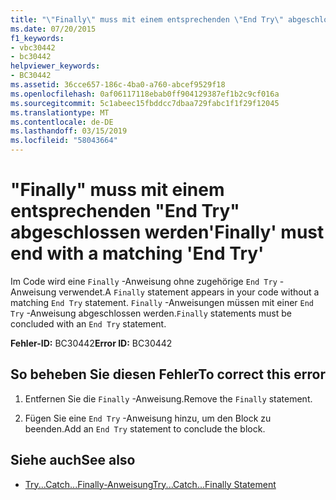 ```yaml
---
title: "\"Finally\" muss mit einem entsprechenden \"End Try\" abgeschlossen werden"
ms.date: 07/20/2015
f1_keywords:
- vbc30442
- bc30442
helpviewer_keywords:
- BC30442
ms.assetid: 36cce657-186c-4ba0-a760-abcef9529f18
ms.openlocfilehash: 0af06117118ebab0ff904129387ef1b2c9cf016a
ms.sourcegitcommit: 5c1abeec15fbddcc7dbaa729fabc1f1f29f12045
ms.translationtype: MT
ms.contentlocale: de-DE
ms.lasthandoff: 03/15/2019
ms.locfileid: "58043664"
---
```

# <a name="finally-must-end-with-a-matching-end-try"></a><span data-ttu-id="23ecc-102">"Finally" muss mit einem entsprechenden "End Try" abgeschlossen werden</span><span class="sxs-lookup"><span data-stu-id="23ecc-102">'Finally' must end with a matching 'End Try'</span></span>
<span data-ttu-id="23ecc-103">Im Code wird eine `Finally` -Anweisung ohne zugehörige `End Try` -Anweisung verwendet.</span><span class="sxs-lookup"><span data-stu-id="23ecc-103">A `Finally` statement appears in your code without a matching `End Try` statement.</span></span> <span data-ttu-id="23ecc-104">`Finally` -Anweisungen müssen mit einer `End Try` -Anweisung abgeschlossen werden.</span><span class="sxs-lookup"><span data-stu-id="23ecc-104">`Finally` statements must be concluded with an `End Try` statement.</span></span>  
  
 <span data-ttu-id="23ecc-105">**Fehler-ID:** BC30442</span><span class="sxs-lookup"><span data-stu-id="23ecc-105">**Error ID:** BC30442</span></span>  
  
## <a name="to-correct-this-error"></a><span data-ttu-id="23ecc-106">So beheben Sie diesen Fehler</span><span class="sxs-lookup"><span data-stu-id="23ecc-106">To correct this error</span></span>  
  
1.  <span data-ttu-id="23ecc-107">Entfernen Sie die `Finally` -Anweisung.</span><span class="sxs-lookup"><span data-stu-id="23ecc-107">Remove the `Finally` statement.</span></span>  
  
2.  <span data-ttu-id="23ecc-108">Fügen Sie eine `End Try` -Anweisung hinzu, um den Block zu beenden.</span><span class="sxs-lookup"><span data-stu-id="23ecc-108">Add an `End Try` statement to conclude the block.</span></span>  
  
## <a name="see-also"></a><span data-ttu-id="23ecc-109">Siehe auch</span><span class="sxs-lookup"><span data-stu-id="23ecc-109">See also</span></span>

- [<span data-ttu-id="23ecc-110">Try...Catch...Finally-Anweisung</span><span class="sxs-lookup"><span data-stu-id="23ecc-110">Try...Catch...Finally Statement</span></span>](../../visual-basic/language-reference/statements/try-catch-finally-statement.md)
